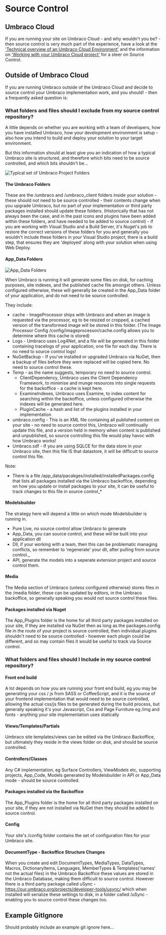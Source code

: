 # Source Control

## Umbraco Cloud

If you are running your site on Umbraco Cloud - and why wouldn't you be? - then source control is very much part of the experience, have a look at the ['Technical overview of an Umbraco Cloud Environment'](https://our.umbraco.org/documentation/Umbraco-Cloud/Getting-Started/Environments/)  and the information on ['Working with your Umbraco Cloud project'](https://our.umbraco.org/documentation/Umbraco-Cloud/Set-Up/#working-with-your-umbraco-cloud-project) for a steer on Source Control.

## Outside of Umbraco Cloud

If you are running Umbraco outside of the Umbraco Cloud and decide to source control your Umbraco implementation work, and you should! - then a frequently asked question is:

### What folders and files should I exclude from my source control repository?

A little depends on whether you are working with a team of developers, how you have installed Umbraco, how your development environment is setup - also how you intend to build and deploy your solution to your target environment.

But this information should at least give you an indication of how a typical Umbraco site is structured, and therefore which bits need to be source controlled, and which bits shouldn't be...

![Typical set of Umbraco Project Folders](images/typical-umbraco-project-folders.png)

#### The Umbraco Folders

These are the /umbraco and /umbraco_client folders inside your solution - these should not need to be source controlled - their contents change when you upgrade Umbraco, but no part of your implementation or third party packages installed should update these folders. (Historically that has not always been the case, and in the past icons and plugins have been added within these folders, and have needed to be added to source control) - if you are working with Visual Studio and a Build Server, it's Nuget's job to restore the correct versions of these folders for you and generally you wouldn't include these folders in your Visual Studio project, there is a build step, that ensures they are 'deployed' along with your solution when using Web Deploy.

#### App_Data Folders

![App_Data Folders](images/app-data-folders.png)

When Umbraco is running it will generate some files on disk,  for caching purposes, site indexes, and the published cache file amongst others. Unless configured otherwise, these will generally be created in the App_Data folder of your application, and do not need to be source controlled.

They include:

 - cache - ImageProcessor ships with Umbraco and when an image is requested via the processor, eg to be resized or cropped, a cached version of the transformed image will be stored in this folder. (The Image Processor Config /config/imageprocessor/cache.config allows you to determine where this cache is stored)
 - Logs - Umbraco uses Log4Net, and a file will be generated in this folder containing tracelogs of your application, one file for each day. There is no need to source control logs!
 - NuGetBackup - If you've installed or upgraded Umbraco via NuGet, then a backup of files before they were replaced will be copied here. No need to source control these.
 - Temp - as the name suggests, temporary no need to source control.
   - ClientDependency, Umbraco uses the Client Dependency Framework, to minimise and munge resources into single requests for the backoffice - a cache is kept here.
   - ExamineIndexes, Umbraco uses Examine, to index content for searching within the backoffice, unless configured otherwise the indexes will be generated here.
   - PluginCache - a hash and list of the plugins installed in your implementation
 - umbraco.config - This is an XML file containing all published content on your site - no need to source control this, Umbraco will continually update this file, and a version held in memory when content is published and unpublished, so source controlling this file would play havoc with how Umbraco works!
 - Umbraco.sdf - If you are using SQLCE for the data store in your Umbraco site, then this file IS that datastore, it will be difficult to source control this file.

Note:
*    There is a file /app_data/pacakges/installed/installedPackages.config that lists all packages installed via the Umbraco backoffice, depending on how you update or install packages to your site, it can be useful to track changes to this file in source control_*

#### Modelsbuilder

The strategy here will depend a little on which mode Modelsbuilder is running in.
 - Pure Live, no source control allow Umbraco to generate
 - App_Data, you can source control, and these will be built into your application dll
 - Dll, if your working with a team, then this can be problematic managing conflicts, so remember to 'regenerate' your dll, after pulling from source control._
 - API, generate the models into a seperate extension project and source control them.

#### Media

The Media section of Umbraco (unless configured otherwise) stores files in the /media folder, these can be updated by editors, in the Umbraco backoffice, so generally speaking you would not source control these files.

#### Packages installed via Nuget

The App_Plugins folder is the home for all third party packages installed on your site, if they are installed via NuGet then as long as the packages.config file in the route of your project is source controlled, then individual plugins shouldn't need to be source controlled - however each plugin could be different, and so may contain files it would be useful to track via Source control.

### What folders and files should I Include in my source control repository?

#### Front end build

A lot depends on how you are running your front end build, eg you may be generating your css / js from SASS or CoffeeScript, and it is the source of your frontend implementation that would need to be source controlled, allowing the actual css/js files to be generated during the build process, but generally speaking it's your Javascript, Css and Page Furniture eg /img and fonts - anything your site implementation uses statically

#### Views/Templates/Partials

Umbraco site templates/views can be edited via the Umbraco Backoffice, but ultimately they reside in the views folder on disk, and should be source controlled.

#### Controllers/Classes

Any C# implementation, eg Surface Controllers, ViewModels etc, supporting projects, App_Code, Models generated by Modelsbuilder in API or App_Data mode - should be source controlled.

#### Packages installed via the Backoffice

The App_Plugins folder is the home for all third party packages installed on your site, if they are not installed via NuGet then they should be added to source control.

#### Config

Your site's /config folder contains the set of configuration files for your Umbraco site.

#### DocumentType - Backoffice Structure Changes

When you create and edit DocumentTypes, MediaTypes, DataTypes, Macros, DictionaryItems, Languages, MemberTypes & Templates('names' not the actual files) in the Umbraco Backoffice these values are stored in the Umbraco Database, making them difficult to source control. However there is a third party package called uSync - https://our.umbraco.org/projects/developer-tools/usync/ which when installed will serialize these settings to disk, in a folder called /uSync - enabling you to source control these changes too.

## Example GitIgnore

Should probably include an example git ignore here...